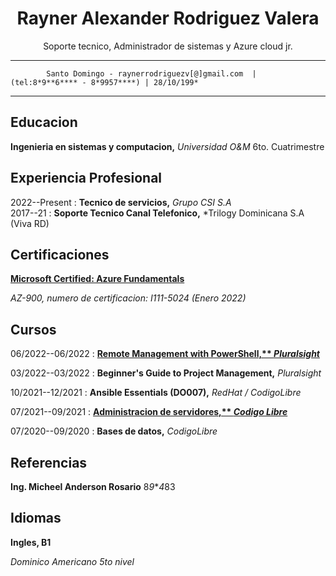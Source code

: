 

<h1 align="center"> Rayner Alexander Rodriguez Valera</h1>
<p align="center">Soporte tecnico, Administrador de sistemas y Azure cloud jr.</p>
<hr>

```
        Santo Domingo - raynerrodriguezv[@]gmail.com  | (tel:8*9**6**** - 8*9957****) | 28/10/199*
```
<hr>


## **Educacion**

**Ingenieria en sistemas y computacion,** *Universidad O&M* 6to. Cuatrimestre

## **Experiencia Profesional**

2022--Present 
:    **Tecnico de servicios,** *Grupo CSI S.A*
<br>
2017--21 
:   **Soporte Tecnico Canal Telefonico,** *Trilogy Dominicana S.A (Viva RD)

## **Certificaciones**

[**Microsoft Certified: Azure Fundamentals**](https://www.linkedin.com/posts/rayner-rodriguez-152944149_microsoft-certified-azure-fundamentals-was-activity-6889608817496084480-su7w)

*AZ-900, numero de certificacion: I111-5024 (Enero 2022)*

## **Cursos**

06/2022--06/2022
:    **[Remote Management with PowerShell,** *Pluralsight*](https://app.pluralsight.com/profile/rayner-rodriguez-v)**



03/2022--03/2022
:    **Beginner's Guide to Project Management,** *Pluralsight*

10/2021--12/2021
:    **Ansible Essentials (DO007),** *RedHat / CodigoLibre*



07/2021--09/2021
:    **[Administracion de servidores,** *Codigo Libre*](https://drive.google.com/file/d/1FwTM2fSXKhdj_POb0WcbMdgcRrm-JjWj/view?usp=sharing)**


07/2020--09/2020
:    **Bases de datos,** *CodigoLibre*



## **Referencias**

**Ing. Micheel Anderson Rosario** 8*9***4*83

## **Idiomas**

**Ingles, B1**

*Dominico Americano 5to nivel*
